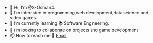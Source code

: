 - 👋 Hi, I’m @S-Osman4.
- 👀 I’m interested in programming,web development,data science and video games.
- 🌱 I’m currently learning :books: Software Engineering.
- 💞️ I’m looking to collaborate on projects and game development
- 📫 How to reach me :email: [Email](osmanshamso004@gmail.com)

<!---
S-Osman4/S-Osman4 is a ✨ special ✨ repository because its `README.md` (this file) appears on your GitHub profile.
You can click the Preview link to take a look at your changes.
--->
